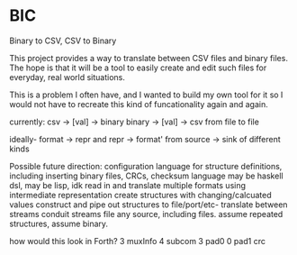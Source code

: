 BIC
===

Binary to CSV, CSV to Binary

This project provides a way to translate between CSV files and binary files.
The hope is that it will be a tool to easily create and edit such files for
everyday, real world situations.

This is a problem I often have, and I wanted to build my own tool for it
so I would not have to recreate this kind of funcationality again and again.


currently:
csv -> [val] -> binary
binary -> [val] -> csv
from file to file

ideally- format -> repr and repr -> format'
from source -> sink of different kinds


Possible future direction:
configuration language for structure definitions, including inserting binary files, CRCs, checksum
language may be haskell dsl, may be lisp, idk
read in and translate multiple formats using intermediate representation
create structures with changing/calcuated values
construct and pipe out structures to file/port/etc- translate between streams
conduit streams file any source, including files. assume repeated structures, assume binary.


how would this look in Forth?
3 muxInfo 4 subcom 3 pad0 0 pad1 crc
